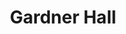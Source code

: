 ---
categories:
- '1960'
- '1970'
events:
- audio_id: null
  building: Gardner Hall
  categories: gardner-hall
  description: Augustus M. Witherspoon became the second African American to earn
    a Ph.D. (in Botany) from NC State, and the first African American to receive a
    doctoral degree and go on to join the faculty (see 1979).
  event_decade: '1970'
  event_id: '7'
  excerpt: Augustus M. Witherspoon became the second African American to earn a Ph.D.
    (in Botany) from NC State, and the first African American to receive a doctoral
    degree and go on to join the faculty (see 1979).
  iiif_crop: null
  image id (orig): '227377'
  image_caption: null
  image_id: '0227377'
  image_type: null
  redirect_from: null
  start_date: 01/01/1971
  title: Second African-American earns Ph.D.
  year: '1971'
- audio_id: sa-rwb-005
  building: Gardner Hall
  categories: gardner-hall
  description: The first African-American female academic staff member, Justina Williams
    was hired to work in the Department of Genetics' Drosophila research lab. Many
    African-Americans had worked at State prior to Williams's appointment, however
    they primarily worked in custodial or food service positions.
  event_decade: '1960'
  event_id: '87'
  excerpt: The first African-American female academic staff member, Justina Williams
    was hired to work in the Department of Genetics' Drosophila research lab. Many
    African-Americans had worked at State prior to Williams's appointment, however
    they primarily worked in custodial or food service positions.
  iiif_crop: null
  image id (orig): '0226641'
  image_caption: null
  image_id: '0226641'
  image_type: null
  redirect_from: /events/13/index.html
  start_date: 01/01/1960
  title: First African-American Academic Staff Member
  year: '1960'
lat: '35.7869'
layout: post
lng: '-78.672401'
order: 20
permalink: places/gardner-hall/
place: gardner-hall
title: Gardner Hall

---
